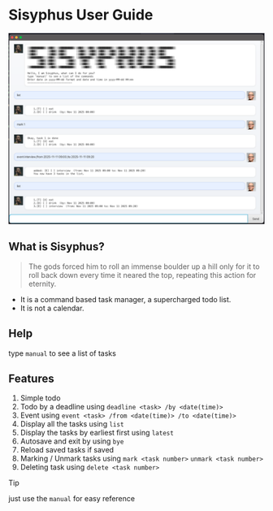 # Sisyphus User Guide


![A screenshot of the GUI](Ui.png)

## What is Sisyphus?
>The gods forced him to roll an immense boulder up a hill only for it to roll back down every time it neared the top, repeating this action for eternity.
- It is a command based task manager, a supercharged todo list.
- It is not a calendar.


## Help
type `manual` to see a list of tasks

## Features
1. Simple todo
2. Todo by a deadline using `deadline <task> /by <date(time)>`
3. Event using `event <task> /from <date(time)> /to <date(time)>`
4. Display all the tasks using `list`
5. Display the tasks by earliest first using `latest`
6. Autosave and exit by using `bye`
7. Reload saved tasks if saved
8. Marking / Unmark tasks using `mark <task number>` `unmark <task number>`
9. Deleting task using `delete <task number>` 

> [!TIP]
> just use the `manual` for easy reference